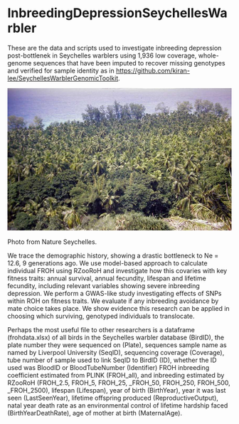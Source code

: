# InbreedingDepressionSeychellesWarbler
 
These are the data and scripts used to investigate inbreeding depression post-bottlenek in Seychelles warblers using 1,936 low coverage, whole-genome sequences that have been imputed to recover missing genotypes and verified for sample identity as in https://github.com/kiran-lee/SeychellesWarblerGenomicToolkit. 

![Cousin 1900s](Other/File-photo-Cousins-coconut-plantations-were-begun-in-the-early-1900s-thegem-blog-default.jpg)

Photo from Nature Seychelles.

We trace the demographic history, showing a drastic bottleneck to Ne = 12.6, 9 generations ago.
We use model-based approach to calculate individual FROH using RZooRoH and investigate how this covaries with key fitness traits:  annual survival, annual fecundity, lifespan and lifetime fecundity, including relevant variables showing severe inbreeding depression.
We perform a GWAS-like study investigating effects of SNPs within ROH on fitness traits.
We evaluate if any inbreeding avoidance by mate choice takes place.
We show evidence this research can be applied in choosing which surviving, genotyped individuals to translocate.

Perhaps the most useful file to other researchers is a dataframe (frohdata.xlsx) of all birds in the Seychelles warbler database (BirdID), the plate number they were sequenced on (Plate), sequences sample name as named by Liverpool University (SeqID),  sequencing coverage (Coverage), tube number of sample used to link SeqID to BirdID  (ID), whether the ID used was BloodID or BloodTubeNumber (Identifier) FROH inbreeding coefficient estimated from PLINK (FROH_all), and inbreeding estimated by RZooRoH (FROH_2.5, FROH_5, FROH_25, _FROH_50, FROH_250, FROH_500, _FROH_2500), lifespan (Lifespan), year of birth (BirthYear), year it was last seen (LastSeenYear), lifetime offspring produced (ReproductiveOutput), natal year death rate as an environmental control of lifetime hardship faced (BirthYearDeathRate), age of mother at birth (MaternalAge).
